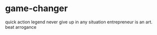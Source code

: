 # game-changer
quick action
legend never give up in any situation
entrepreneur is an art.
beat arrogance
